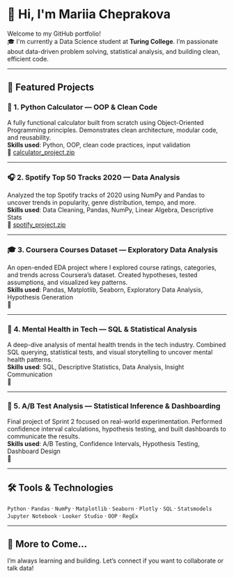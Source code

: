 # 👋 Hi, I'm Mariia Cheprakova

Welcome to my GitHub portfolio!  
🎓 I'm currently a Data Science student at **Turing College**.
 I’m passionate about data-driven problem solving, statistical analysis, and building clean, efficient code.

---

## 🧠 Featured Projects

### 🧮 1. Python Calculator — OOP & Clean Code
A fully functional calculator built from scratch using Object-Oriented Programming principles. Demonstrates clean architecture, modular code, and reusability.  
**Skills used**: Python, OOP, clean code practices, input validation  
🔗 [calculator_project.zip](#)

---

### 🎧 2. Spotify Top 50 Tracks 2020 — Data Analysis
Analyzed the top Spotify tracks of 2020 using NumPy and Pandas to uncover trends in popularity, genre distribution, tempo, and more.  
**Skills used**: Data Cleaning, Pandas, NumPy, Linear Algebra, Descriptive Stats  
🔗 [spotify_project.zip](#)

---

### 🎓 3. Coursera Courses Dataset — Exploratory Data Analysis
An open-ended EDA project where I explored course ratings, categories, and trends across Coursera’s dataset. Created hypotheses, tested assumptions, and visualized key patterns.  
**Skills used**: Pandas, Matplotlib, Seaborn, Exploratory Data Analysis, Hypothesis Generation  
🔗 [](#)

---

### 🧠 4. Mental Health in Tech — SQL & Statistical Analysis
A deep-dive analysis of mental health trends in the tech industry. Combined SQL querying, statistical tests, and visual storytelling to uncover mental health patterns.  
**Skills used**: SQL, Descriptive Statistics, Data Analysis, Insight Communication  
🔗 [](#)

---

### 🧪 5. A/B Test Analysis — Statistical Inference & Dashboarding
Final project of Sprint 2 focused on real-world experimentation. Performed confidence interval calculations, hypothesis testing, and built dashboards to communicate the results.  
**Skills used**: A/B Testing, Confidence Intervals, Hypothesis Testing, Dashboard Design  
🔗 [](#)

---

## 🛠️ Tools & Technologies

`Python` · `Pandas` · `NumPy` · `Matplotlib` · `Seaborn` · `Plotly` · `SQL` · `Statsmodels`  
`Jupyter Notebook` · `Looker Studio` · `OOP` · `RegEx`

---

## 🚀 More to Come...

I’m always learning and building. Let’s connect if you want to collaborate or talk data!

